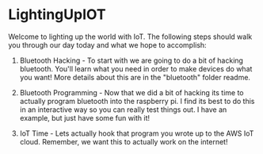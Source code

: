 # LightingUpIOT

Welcome to lighting up the world with IoT. The following steps should walk you through our day today and what we hope to accomplish:

1. Bluetooth Hacking - To start with we are going to do a bit of hacking bluetooth. You'll learn what you need in order to make devices do what you want! More details about this are in the "bluetooth" folder readme.

2. Bluetooth Programming - Now that we did a bit of hacking its time to actually program bluetooth into the raspberry pi. I find its best to do this in an interactive way so you can really test things out. I have an example, but just have some fun with it!

3. IoT Time - Lets actually hook that program you wrote up to the AWS IoT cloud. Remember, we want this to actually work on the internet!